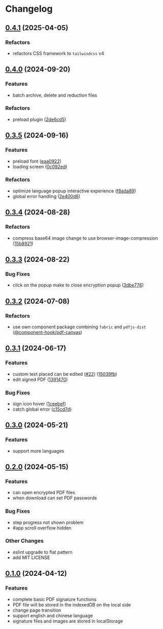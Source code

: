 # Changelog

## [0.4.1](https://github.com/tzuyi0817/PDF-signature/compare/v0.4.0...v0.4.1) (2025-04-05)

### Refactors

- refactors CSS framework to `tailwindcss` v4

## [0.4.0](https://github.com/tzuyi0817/PDF-signature/compare/v0.3.5...v0.4.0) (2024-09-20)

### Features

- batch archive, delete and reduction files

### Refactors

- preload plugin ([2de6cd5](https://github.com/tzuyi0817/PDF-signature/commit/2de6cd50be81893812d2457e968494c22a40f8f4))

## [0.3.5](https://github.com/tzuyi0817/PDF-signature/compare/v0.3.4...v0.3.5) (2024-09-16)

### Features

- preload font ([eaa0922](https://github.com/tzuyi0817/PDF-signature/commit/eaa092243a1c55b4b733e5b823e8fe313a8a81af))
- loading screen ([0c092ed](https://github.com/tzuyi0817/PDF-signature/commit/0c092edf5300dd8cdfb6aff8309f49b7a4681513))

### Refactors

- optimize language popup interactive experience ([f8ada89](https://github.com/tzuyi0817/PDF-signature/commit/f8ada89a372422a7e5b673db48fa424846ce9535))
- global error handling ([2e400d6](https://github.com/tzuyi0817/PDF-signature/commit/2e400d610e2ac2884738c4d52821f67b20f5e716))

## [0.3.4](https://github.com/tzuyi0817/PDF-signature/compare/v0.3.3...v0.3.4) (2024-08-28)

### Refactors

- compress base64 image change to use browser-image-compression ([15b8921](https://github.com/tzuyi0817/PDF-signature/commit/15b8921e30ccaa688d67628a565ff32074598cbd))

## [0.3.3](https://github.com/tzuyi0817/PDF-signature/compare/v0.3.2...v0.3.3) (2024-08-22)

### Bug Fixes

- click on the popup make to close encryption popup ([3dbe776](https://github.com/tzuyi0817/PDF-signature/commit/3dbe7766f64e53c293ecaa4393894d2376b5f549))

## [0.3.2](https://github.com/tzuyi0817/PDF-signature/compare/v0.3.1...v0.3.2) (2024-07-08)

### Refactors

- use own component package combining `fabric` and `pdfjs-dist` ([@component-hook/pdf-canvas](https://www.npmjs.com/package/@component-hook/pdf-canvas))

## [0.3.1](https://github.com/tzuyi0817/PDF-signature/compare/v0.3.0...v0.3.1) (2024-06-17)

### Features

- custom text placed can be edited ([#22](https://github.com/tzuyi0817/PDF-signature/issues/22)) ([15039fb](https://github.com/tzuyi0817/PDF-signature/commit/15039fb2a4e67d5c784823feed18dab122a1bf3d))
- edit signed PDF ([1391470](https://github.com/tzuyi0817/PDF-signature/commit/1391470e7ba5c7404f5167665f8d3bc0baa546a4))

### Bug Fixes

- sign icon hover ([1ceebef](https://github.com/tzuyi0817/PDF-signature/commit/1ceebef160b2210647bee300f07aa3f59e5e93c8))
- catch global error ([c15cd7d](https://github.com/tzuyi0817/PDF-signature/commit/c15cd7dcdc5370f1678671cd1dcf6077b0ca371d))

## [0.3.0](https://github.com/tzuyi0817/PDF-signature/compare/v0.2.0...v0.3.0) (2024-05-21)

### Features

- support more languages

## [0.2.0](https://github.com/tzuyi0817/PDF-signature/compare/v0.1.0...v0.2.0) (2024-05-15)

### Features

- can open encrypted PDF files
- when download can set PDF passwords

### Bug Fixes

- step progress not shown problem
- #app scroll overflow hidden

### Other Changes

- eslint upgrade to flat pattern
- add MIT LICENSE

## [0.1.0](https://github.com/tzuyi0817/PDF-signature/compare/47fb312de1f7f8e54a0cb4cfad284e5879b61066...v0.1.0) (2024-04-12)

### Features

- complete basic PDF signature functions
- PDF file will be stored in the indexedDB on the local side
- change page transition
- support english and chinese language
- signature files and images are stored in localStorage
